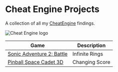 # Cheat Engine Projects
A collection of all my [CheatEngine](https://www.cheatengine.org) findings.


![Cheat Engine logo](https://upload.wikimedia.org/wikipedia/en/b/b3/CheatEngine.png)



| Game | Description |
|------|-------------|
| [Sonic Adventure 2: Battle](https://github.com/CountDer3k/Cheat-Engine-Sonic-Adventure-2-Battle) | Infinite Rings |
| [Pinball Space Cadet 3D](https://github.com/CountDer3k/Cheat-Engine-Pinball-Space-Cadet-3D) | Changing Score |
